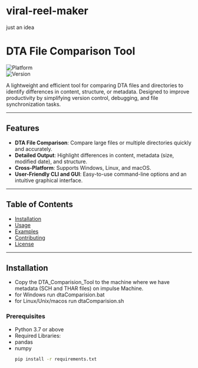 # viral-reel-maker
just an idea 


# DTA File Comparison Tool  
 
![Platform](https://img.shields.io/badge/platform-Windows%20%7C%20Linux%20%7C%20macOS-lightgrey)  
![Version](https://img.shields.io/badge/version-1.0.0-brightgreen)  

A lightweight and efficient tool for comparing DTA files and directories to identify differences in content, structure, or metadata. Designed to improve productivity by simplifying version control, debugging, and file synchronization tasks.  

---

## Features  

- **DTA File Comparison**: Compare large files or multiple directories quickly and accurately.  
- **Detailed Output**: Highlight differences in content, metadata (size, modified date), and structure.  
- **Cross-Platform**: Supports Windows, Linux, and macOS.  
- **User-Friendly CLI and GUI**: Easy-to-use command-line options and an intuitive graphical interface.  

---

## Table of Contents  

- [Installation](#installation)  
- [Usage](#usage)  
- [Examples](#examples)  
- [Contributing](#contributing)  
- [License](#license)  

---

## Installation  
- Copy the DTA_Comparision_Tool to the machine where we have metadata (SCH and THAR files) on impulse Machine.
- for Windows run dtaComparision.bat
- for Linux/Unix/macos run dtaComparision.sh

### Prerequisites  
- Python 3.7 or above  
- Required Libraries:
- pandas
- numpy  
  ```bash
  pip install -r requirements.txt

